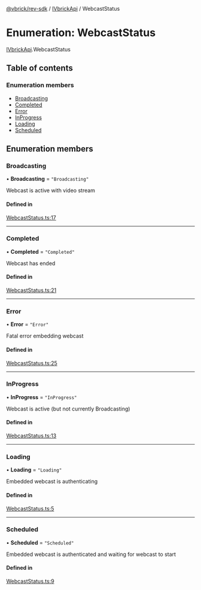 [@vbrick/rev-sdk](../README.md) / [IVbrickApi](../modules/IVbrickApi.md) / WebcastStatus

# Enumeration: WebcastStatus

[IVbrickApi](../modules/IVbrickApi.md).WebcastStatus

## Table of contents

### Enumeration members

- [Broadcasting](IVbrickApi.WebcastStatus.md#broadcasting)
- [Completed](IVbrickApi.WebcastStatus.md#completed)
- [Error](IVbrickApi.WebcastStatus.md#error)
- [InProgress](IVbrickApi.WebcastStatus.md#inprogress)
- [Loading](IVbrickApi.WebcastStatus.md#loading)
- [Scheduled](IVbrickApi.WebcastStatus.md#scheduled)

## Enumeration members

### Broadcasting

• **Broadcasting** = `"Broadcasting"`

Webcast is active with video stream

#### Defined in

[WebcastStatus.ts:17](https://github.com/vbrick/rev-sdk-js/blob/21b09fe/src/WebcastStatus.ts#L17)

___

### Completed

• **Completed** = `"Completed"`

Webcast has ended

#### Defined in

[WebcastStatus.ts:21](https://github.com/vbrick/rev-sdk-js/blob/21b09fe/src/WebcastStatus.ts#L21)

___

### Error

• **Error** = `"Error"`

Fatal error embedding webcast

#### Defined in

[WebcastStatus.ts:25](https://github.com/vbrick/rev-sdk-js/blob/21b09fe/src/WebcastStatus.ts#L25)

___

### InProgress

• **InProgress** = `"InProgress"`

Webcast is active (but not currently Broadcasting)

#### Defined in

[WebcastStatus.ts:13](https://github.com/vbrick/rev-sdk-js/blob/21b09fe/src/WebcastStatus.ts#L13)

___

### Loading

• **Loading** = `"Loading"`

Embedded webcast is authenticating

#### Defined in

[WebcastStatus.ts:5](https://github.com/vbrick/rev-sdk-js/blob/21b09fe/src/WebcastStatus.ts#L5)

___

### Scheduled

• **Scheduled** = `"Scheduled"`

Embedded webcast is authenticated and waiting for webcast to start

#### Defined in

[WebcastStatus.ts:9](https://github.com/vbrick/rev-sdk-js/blob/21b09fe/src/WebcastStatus.ts#L9)
